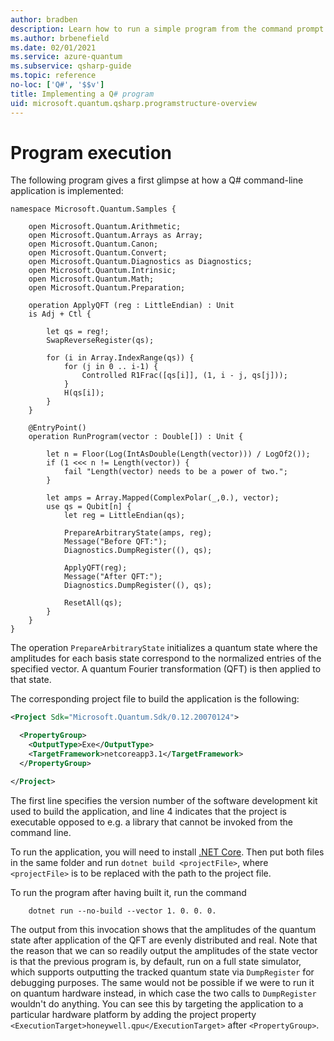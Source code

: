 ```yaml
---
author: bradben
description: Learn how to run a simple program from the command prompt in Q#.
ms.author: brbenefield
ms.date: 02/01/2021
ms.service: azure-quantum
ms.subservice: qsharp-guide
ms.topic: reference
no-loc: ['Q#', '$$v']
title: Implementing a Q# program
uid: microsoft.quantum.qsharp.programstructure-overview
---
```


# Program execution

The following program gives a first glimpse at how a Q# command-line application is implemented: 

```qsharp
namespace Microsoft.Quantum.Samples {
    
    open Microsoft.Quantum.Arithmetic; 
    open Microsoft.Quantum.Arrays as Array; 
    open Microsoft.Quantum.Canon;
    open Microsoft.Quantum.Convert;
    open Microsoft.Quantum.Diagnostics as Diagnostics; 
    open Microsoft.Quantum.Intrinsic;
    open Microsoft.Quantum.Math;
    open Microsoft.Quantum.Preparation; 

    operation ApplyQFT (reg : LittleEndian) : Unit 
    is Adj + Ctl {
        
        let qs = reg!;        
        SwapReverseRegister(qs);
        
        for (i in Array.IndexRange(qs)) {
            for (j in 0 .. i-1) {
                Controlled R1Frac([qs[i]], (1, i - j, qs[j]));
            }
            H(qs[i]);
        }
    }

    @EntryPoint() 
    operation RunProgram(vector : Double[]) : Unit {

        let n = Floor(Log(IntAsDouble(Length(vector))) / LogOf2());
        if (1 <<< n != Length(vector)) {
            fail "Length(vector) needs to be a power of two.";
        }

        let amps = Array.Mapped(ComplexPolar(_,0.), vector);
        use qs = Qubit[n] {
            let reg = LittleEndian(qs);

            PrepareArbitraryState(amps, reg); 
            Message("Before QFT:");
            Diagnostics.DumpRegister((), qs);

            ApplyQFT(reg); 
            Message("After QFT:");
            Diagnostics.DumpRegister((), qs);

            ResetAll(qs);
        }
    }
}
```

The operation `PrepareArbitraryState` initializes a quantum state where the amplitudes for each basis state correspond to the normalized entries of the specified vector. A quantum Fourier transformation (QFT) is then applied to that state.

The corresponding project file to build the application is the following: 

```xml
<Project Sdk="Microsoft.Quantum.Sdk/0.12.20070124"> 

  <PropertyGroup>
    <OutputType>Exe</OutputType> 
    <TargetFramework>netcoreapp3.1</TargetFramework>
  </PropertyGroup>

</Project>
```

The first line specifies the version number of the software development kit used to build the application, and line 4 indicates that the project is executable opposed to e.g. a library that cannot be invoked from the command line.

To run the application, you will need to install [.NET Core](https://docs.microsoft.com/dotnet/core/install/). Then put both files in the same folder and run `dotnet build <projectFile>`, where `<projectFile>` is to be replaced with the path to the project file. 

To run the program after having built it, run the command

```azurecli
    dotnet run --no-build --vector 1. 0. 0. 0.
```

The output from this invocation shows that the amplitudes of the quantum state after application of the QFT are evenly distributed and real. Note that the reason that we can so readily output the amplitudes of the state vector is that the previous program is, by default, run on a full state simulator, which supports outputting the tracked quantum state via `DumpRegister` for debugging purposes. The same would not be possible if we were to run it on quantum hardware instead, in which case the two calls to `DumpRegister` wouldn't do anything. You can see this by targeting the application to a particular hardware platform by adding the project property `<ExecutionTarget>honeywell.qpu</ExecutionTarget>` after `<PropertyGroup>`.



